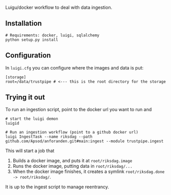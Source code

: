 Luigu/docker workflow to deal with data ingestion. 

## Installation

```
# Requirements: docker, luigi, sqlalchemy
python setup.py install
```

## Configuration

In `luigi.cfg` you can configure where the images and data is put:

```
[storage]
root=/data/trustpipe # <--- this is the root directory for the storage
```

## Trying it out

To run an ingestion script, point to the docker url you want to run and 
```
# start the luigi demon
luigid

# Run an ingestion workflow (point to a github docker url)
luigi IngestTask --name riksdag --path github.com/Apsod/anforanden.git#main:ingest --module trustpipe.ingest
```

This will start a job that

1. Builds a docker image, and puts it at `root/riksdag.image`
2. Runs the docker image, putting data in `root/riksdag/...`
3. When the docker image finishes, it creates a symlink `root/riksdag.done -> root/riksdag/`.

It is up to the ingest script to manage reentrancy.
